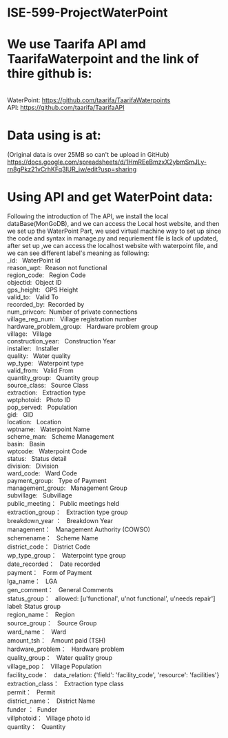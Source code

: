 # ISE-599-ProjectWaterPoint

# We use Taarifa API amd TaarifaWaterpoint and the link of thire github is: 
 <br/>WaterPoint: https://github.com/taarifa/TaarifaWaterpoints
 <br/>API: https://github.com/taarifa/TaarifaAPI
# Data using is at:
(Original data is over 25MB so can't be upload in GitHub)
https://docs.google.com/spreadsheets/d/1HmREeBmzxX2ybmSmJLy-rn8gPkz21vCrhKFq3lUR_iw/edit?usp=sharing

# Using API and get WaterPoint data:
  Following the introduction of The API, we install the local dataBase(MonGoDB), and we can access the Local host website, and then we set up the WaterPoint Part, we used virtual machine way to set up since the code and syntax in manage.py and requriement file is lack of updated, after set up ,we can access the localhost website with waterpoint file, and we can see different label's meaning as following:
<br/> _id: &nbsp; WaterPoint id
<br/>reason_wpt: &nbsp;Reason not functional
<br/>region_code: &nbsp; Region Code
<br/>objectid:&nbsp; Object ID
<br/>gps_height: &nbsp;  GPS Height
<br/>valid_to: &nbsp; Valid To
<br/>recorded_by:&nbsp; Recorded by
<br/>num_privcon:&nbsp; Number of private connections
<br/>village_reg_num: &nbsp; Village registration number
<br/>hardware_problem_group: &nbsp; Hardware problem group
<br/>village: &nbsp; Village
<br/>construction_year: &nbsp; Construction Year
<br/>installer: &nbsp; Installer
<br/>quality: &nbsp; Water quality
<br/>wp_type: &nbsp; Waterpoint type
<br/>valid_from: &nbsp; Valid From
<br/>quantity_group: &nbsp; Quantity group
<br/>source_class: &nbsp; Source Class
<br/>extraction: &nbsp; Extraction type
<br/>wptphotoid: &nbsp; Photo ID
<br/>pop_served: &nbsp; Population
<br/>gid: &nbsp; GID
<br/>location: &nbsp; Location
<br/>wptname: &nbsp; Waterpoint Name
<br/>scheme_man: &nbsp; Scheme Management
<br/>basin: &nbsp; Basin
<br/>wptcode:  &nbsp; Waterpoint Code
<br/>status: &nbsp; Status detail
<br/>division:  &nbsp; Division
<br/>ward_code: &nbsp; Ward Code
<br/>payment_group: &nbsp; Type of Payment
<br/>management_group: &nbsp; Management Group
<br/>subvillage: &nbsp; Subvillage
<br/>public_meeting： &nbsp;Public meetings held
<br/>extraction_group： &nbsp; Extraction type group
<br/>breakdown_year ： &nbsp; Breakdown Year
<br/>management： &nbsp; Management Authority (COWSO)
<br/>schemename： &nbsp; Scheme Name
<br/>district_code：&nbsp;  District Code
<br/>wp_type_group： &nbsp; Waterpoint type group
<br/>date_recorded： &nbsp; Date recorded
<br/>payment： &nbsp; Form of Payment
<br/>lga_name： &nbsp;  LGA
<br/>gen_comment： &nbsp; General Comments
<br/>status_group： &nbsp; allowed: [u'functional', u'not functional', u'needs repair'] label: Status group
<br/>region_name： &nbsp; Region
<br/>source_group： &nbsp; Source Group
<br/>ward_name： &nbsp; Ward
<br/>amount_tsh： &nbsp; Amount paid (TSH)
<br/>hardware_problem： &nbsp; Hardware problem
<br/>quality_group： &nbsp; Water quality group
<br/>village_pop： &nbsp; Village Population
<br/>facility_code： &nbsp; data_relation: {'field': 'facility_code', 'resource': 'facilities'}
<br/>extraction_class： &nbsp; Extraction type class
<br/>permit： &nbsp; Permit
<br/>district_name： &nbsp; District Name
<br/>funder ：&nbsp; Funder
<br/>villphotoid：&nbsp; Village photo id
<br/>quantity： &nbsp; Quantity






